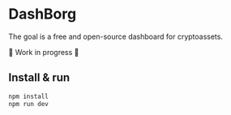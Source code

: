 # DashBorg

The goal is a free and open-source dashboard for cryptoassets.

🚧 Work in progress 🚧

## Install & run

```sh
npm install
npm run dev
```

